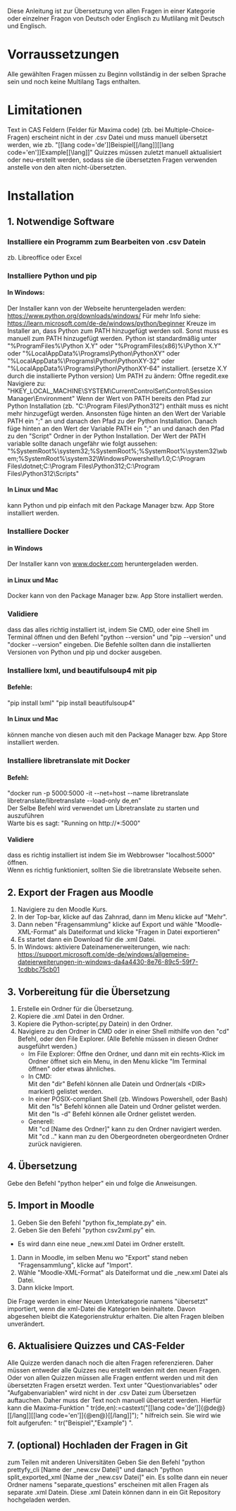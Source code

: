Diese Anleitung ist zur Übersetzung von allen Fragen in einer Kategorie oder einzelner Fragon von Deutsch oder Englisch zu Mutlilang mit Deutsch und Englisch.

# Vorraussetzungen
Alle gewählten Fragen müssen zu Beginn vollständig in der selben Sprache sein und noch keine Multilang Tags enthalten.

# Limitationen
Text in CAS Feldern (Felder für Maxima code) (zb. bei Multiple-Choice-Fragen) erscheint nicht in der .csv Datei und muss manuell übersetzt werden, wie zb. "[[lang code='de']]Beispiel[[/lang]][[lang code='en']]Example[[\lang]]"
Quizzes müssen zuletzt manuell aktualisiert oder neu-erstellt werden, sodass sie die übersetzten Fragen verwenden anstelle von den alten nicht-übersetzten.

# Installation
## 1. Notwendige Software
### Installiere ein Programm zum Bearbeiten von .csv Datein
 zb. Libreoffice oder Excel

### Installiere Python und pip
#### In Windows:
 Der Installer kann von der Webseite heruntergeladen werden:  https://www.python.org/downloads/windows/
 Für mehr Info siehe:  https://learn.microsoft.com/de-de/windows/python/beginner
 Kreuze im Installer an, dass Python zum PATH hinzugefügt werden soll.
  Sonst muss es manuell zum PATH hinzugefügt werden.
   Python ist standardmäßig unter "%ProgramFiles%\Python X.Y" oder "%ProgramFiles(x86)%\Python X.Y" oder "%LocalAppData%\Programs\Python\PythonXY" oder "%LocalAppData%\Programs\Python\PythonXY-32" oder "%LocalAppData%\Programs\Python\PythonXY-64" installiert.  (ersetze X.Y durch die installierte Python version)
   Um PATH zu ändern:
    Öffne regedit.exe
    Navigiere zu: "HKEY_LOCAL_MACHINE\SYSTEM\CurrentControlSet\Control\Session Manager\Environment"
    Wenn der Wert von PATH bereits den Pfad zur Python Installation (zb. "C:\Program Files\Python312\") enthält muss es nicht mehr hinzugefügt werden.
    Ansonsten füge hinten an den Wert der Variable PATH ein ";" an und danach den Pfad zu der Python Installation.
     Danach füge hinten an den Wert der Variable PATH ein ";" an und danach den Pfad zu den "Script" Ordner in der Python Installation.
     Der Wert der PATH variable sollte danach ungefähr wie folgt aussehen: "%SystemRoot%\system32;%SystemRoot%;%SystemRoot%\system32\wbem;%SystemRoot%\system32\WindowsPowershell\v1.0;C:\Program Files\dotnet\;C:\Program Files\Python312\;C:\Program Files\Python312\Scripts\"
####  In Linux und Mac
 kann Python und pip einfach mit den Package Manager bzw. App Store installiert werden.

### Installiere Docker
#### in Windows
Der Installer kann von www.docker.com heruntergeladen werden.
#### in Linux und Mac
Docker kann von den Package Manager bzw. App Store installiert werden.

### Validiere
 dass das alles richtig installiert ist, indem Sie CMD, oder eine Shell im Terminal öffnen und den Befehl "python --version" und "pip --version" und "docker --version" eingeben.
 Die Befehle sollten dann die installierten Versionen von Python und pip und docker ausgeben.


### Installiere lxml, und beautifulsoup4 mit pip
#### Befehle:
 "pip install lxml"
 "pip install beautifulsoup4"
#### In Linux und Mac
 können manche von diesen auch mit den Package Manager bzw. App Store installiert werden.

### Installiere libretranslate mit Docker
#### Befehl:
 "docker run -p 5000:5000 -it --net=host --name libretranslate libretranslate/libretranslate --load-only de,en"\
Der Selbe Befehl wird verwendet um Libretranslate zu starten und auszuführen\
Warte bis es sagt: "Running on http://*:5000"
#### Validiere
dass es richtig installiert ist indem Sie im Webbrowser "localhost:5000" öffnen.\
Wenn es richtig funktioniert, sollten Sie die libretranslate Webseite sehen.


## 2. Export der Fragen aus Moodle
1. Navigiere zu den Moodle Kurs.
1. In der Top-bar, klicke auf das Zahnrad, dann im Menu klicke auf "Mehr".
1. Dann neben "Fragensammlung" klicke auf Export und wähle "Moodle-XML-Format" als Dateiformat und klicke "Fragen in Datei exportieren"
1. Es startet dann ein Download für die .xml Datei.
1. In Windows: aktiviere Dateinamenerweiterungen, wie nach:  https://support.microsoft.com/de-de/windows/allgemeine-dateierweiterungen-in-windows-da4a4430-8e76-89c5-59f7-1cdbbc75cb01

## 3. Vorbereitung für die Übersetzung
1. Erstelle ein Ordner für die Übersetzung. 
1. Kopiere die .xml Datei in den Ordner.
1. Kopiere die Python-scripte(.py Datein) in den Ordner.
1. Navigiere zu den Ordner in CMD oder in einer Shell mithilfe von den "cd" Befehl, oder den File Explorer. (Alle Befehle müssen in diesen Ordner ausgeführt werden.)
    * Im File Explorer: Öffne den Ordner, und dann mit ein rechts-Klick im Ordner öffnet sich ein Menu, in den Menu klicke "Im Terminal öffnen" oder etwas ähnliches.
    * In CMD:\
    Mit den "dir" Befehl können alle Datein und Ordner(als \<DIR\> markiert) gelistet werden.
    * In einer POSIX-compliant Shell (zb. Windows Powershell, oder Bash)\
  Mit den "ls" Befehl können alle Datein und Ordner gelistet werden.\
  Mit den "ls -d" Befehl können alle Ordner gelistet werden.
    * Generell:\
  Mit "cd \[Name des Ordner\]" kann zu den Ordner navigiert werden.\
  Mit "cd .." kann man zu den Obergeordneten obergeordneten Ordner zurück navigieren.

## 4. Übersetzung
Gebe den Befehl "python helper" ein und folge die Anweisungen.


## 5. Import in Moodle
1. Geben Sie den Befehl "python fix_template.py" ein.
1. Geben Sie den Befehl "python csv2xml.py" ein.
* Es wird dann eine neue _new.xml Datei im Ordner erstellt.
1. Dann in Moodle, im selben Menu wo "Export" stand neben "Fragensammlung", klicke auf "Import".
1. Wähle "Moodle-XML-Format" als Dateiformat und die _new.xml Datei als Datei.
1. Dann klicke Import.

Die Frage werden in einer Neuen Unterkategorie namens "übersetzt" importiert, wenn die xml-Datei die Kategorien beinhaltete.
Davon abgesehen bleibt die Kategorienstruktur erhalten.
Die alten Fragen bleiben unverändert.

## 6. Aktualisiere Quizzes und CAS-Felder
Alle Quizze werden danach noch die alten Fragen referenzieren.
Daher müssen entweder alle Quizzes neu erstellt werden mit den neuen Fragen.
Oder von allen Quizzen müssen alle Fragen entfernt werden und mit den übersetzten Fragen ersetzt werden.
Text unter "Questionvariables" oder "Aufgabenvariablen" wird nicht in der .csv Datei zum Übersetzen auftauchen. Daher muss der Text noch manuell übersetzt werden.
Hierfür kann die Maxima-Funktion " tr(de,en):=castext("\[\[lang code='de'\]\]{@de@}\[\[/lang\]\]\[\[lang code='en'\]\]{@en@}\[\[/lang\]\]"); "  hilfreich sein. Sie wird wie folt aufgerufen:  " tr("Beispiel","Example") ".

## 7. (optional) Hochladen der Fragen in Git
zum Teilen mit anderen Universitäten
Geben Sie den Befehl "python prettyfy_cli \[Name der _new.csv Datei\]" und danach "python split_exported_xml \[Name der _new.csv Datei\]" ein.
Es sollte dann ein neuer Ordner namens "separate_questions" erscheinen mit allen Fragen als separate .xml Datein.
Diese .xml Datein können dann in ein Git Repository hochgeladen werden.





